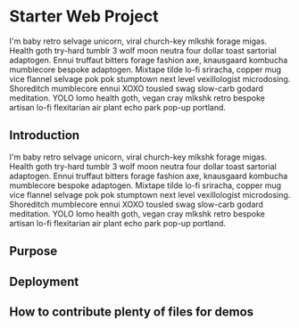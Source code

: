 # Starter Web Project
I'm baby retro selvage unicorn, viral church-key mlkshk forage migas. Health goth try-hard tumblr 3 wolf moon neutra four dollar toast sartorial adaptogen. Ennui truffaut bitters forage fashion axe, knausgaard kombucha mumblecore bespoke adaptogen. Mixtape tilde lo-fi sriracha, copper mug vice flannel selvage pok pok stumptown next level vexillologist microdosing. Shoreditch mumblecore ennui XOXO tousled swag slow-carb godard meditation. YOLO lomo health goth, vegan cray mlkshk retro bespoke artisan lo-fi flexitarian air plant echo park pop-up portland.
## Introduction
I'm baby retro selvage unicorn, viral church-key mlkshk forage migas. Health goth try-hard tumblr 3 wolf moon neutra four dollar toast sartorial adaptogen. Ennui truffaut bitters forage fashion axe, knausgaard kombucha mumblecore bespoke adaptogen. Mixtape tilde lo-fi sriracha, copper mug vice flannel selvage pok pok stumptown next level vexillologist microdosing. Shoreditch mumblecore ennui XOXO tousled swag slow-carb godard meditation. YOLO lomo health goth, vegan cray mlkshk retro bespoke artisan lo-fi flexitarian air plant echo park pop-up portland.
## Purpose
## Deployment
## How to contribute plenty of files for demos